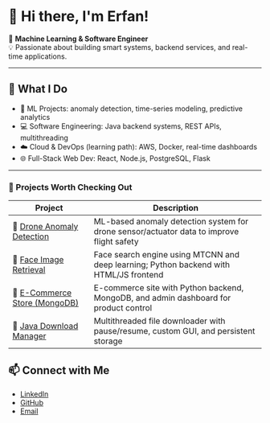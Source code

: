 # 👋 Hi there, I'm Erfan!

🎯 **Machine Learning & Software Engineer**  
💡 Passionate about building smart systems, backend services, and real-time applications.

---

## 🔧 What I Do

- 🧠 ML Projects: anomaly detection, time-series modeling, predictive analytics  
- 💻 Software Engineering: Java backend systems, REST APIs, multithreading  
- ☁️ Cloud & DevOps (learning path): AWS, Docker, real-time dashboards  
- 🌐 Full-Stack Web Dev: React, Node.js, PostgreSQL, Flask

---

### 🚀 Projects Worth Checking Out

| Project | Description |
|--------|-------------|
| 🔗 [Drone Anomaly Detection](https://github.com/Erfanafshar/anomaly-detection-drones) | ML-based anomaly detection system for drone sensor/actuator data to improve flight safety |
| 🔗 [Face Image Retrieval](https://github.com/Erfanafshar/face-Image-retrieval) | Face search engine using MTCNN and deep learning; Python backend with HTML/JS frontend |
| 🔗 [E-Commerce Store (MongoDB)](https://github.com/Erfanafshar/ecommerce-store) | E-commerce site with Python backend, MongoDB, and admin dashboard for product control |
| 🔗 [Java Download Manager](https://github.com/Erfanafshar/download-manager) | Multithreaded file downloader with pause/resume, custom GUI, and persistent storage |


## 📫 Connect with Me

- [LinkedIn](https://www.linkedin.com/in/erfan-afshar/)
- [GitHub](https://github.com/Erfanafshar)
- [Email](mailto:your.email@example.com)
